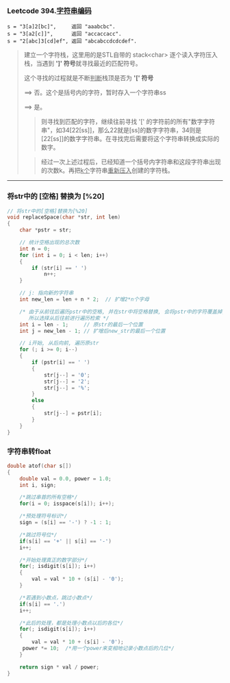 ### Leetcode 394.[字符串编码](https://www.cnblogs.com/adamwong/p/10470827.html)

```
s = "3[a]2[bc]",     返回 "aaabcbc".
s = "3[a2[c]]",      返回 "accaccacc".
s = "2[abc]3[cd]ef", 返回 "abcabccdcdcdef".
```

> 建立一个字符栈，这里用的是STL自带的 stack\<char\> 
> 逐个读入字符压入栈，当遇到 **']' 符号**就寻找最近的匹配符号。
>
> 这个寻找的过程就是不断<u>判断</u>栈顶是否为 **'[' 符号** 
>
> ==> 否。这个是括号内的字符，暂时存入一个字符串ss
>
> ==> 是。
>
> > 则寻找到匹配的字符，继续往前寻找 '[' 的字符前的所有"数字字符串"，如34[22[ss]]，那么22就是[ss]的数字字符串，34则是[22[ss]]的数字字符串。在寻找完后需要将这个字符串转换成实际的数字。
>
> > 经过一次上述过程后，已经知道一个括号内字符串和这段字符串出现的次数k。再把<u>k个</u>字符串<u>重新压入</u>创建的字符栈。



----

### 将str中的 [空格] 替换为 [%20]

```c
// 将str中的[空格]替换为[%20]
void replaceSpace(char *str, int len) 
{
    char *pstr = str;

    // 统计空格出现的总次数
    int n = 0;
    for (int i = 0; i < len; i++)
    {
        if (str[i] == ' ')
            n++;
    }

    // j: 指向新的字符串
    int new_len = len + n * 2;  // 扩增2*n个字母

    /* 由于从前往后遍历pstr中的空格, 并在str中将空格替换, 会将pstr中的字符覆盖掉,
       所以选择从后往前进行遍历检索 */
    int i = len - 1;     // 原str的最后一个位置
    int j = new_len - 1; // 扩增后new_str的最后一个位置

    // i开始, 从后向前, 遍历原str
    for (; i >= 0; i--)
    {
        if (pstr[i] == ' ')
        {
            str[j--] = '0';
            str[j--] = '2';
            str[j--] = '%';
        }
        else
        {
            str[j--] = pstr[i];
        }
    }
}
```

### 字符串转float

```c
double atof(char s[])
{
    double val = 0.0, power = 1.0;
    int i, sign;

    /*跳过串首的所有空格*/
    for(i = 0; isspace(s[i]); i++);

    /*预处理符号标识*/
    sign = (s[i] == '-') ? -1 : 1;

    /*跳过符号位*/
    if(s[i] == '+' || s[i] == '-')
    i++;

    /*开始处理真正的数字部分*/
    for(; isdigit(s[i]); i++)
    {
        val = val * 10 + (s[i] - '0');
    }

    /*若遇到小数点，跳过小数点*/
    if(s[i] == '.')
    i++;

    /*此后的处理，都是处理小数点以后的各位*/
    for(; isdigit(s[i]); i++)
    {
        val = val * 10 + (s[i] - '0');
     power *= 10;  /*用一个power来变相地记录小数点后的几位*/
    }

    return sign * val / power;
}
```

